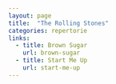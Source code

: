 ```yaml
---
layout: page
title:  "The Rolling Stones"
categories: repertorie
links:
  - title: Brown Sugar
    url: brown-sugar
  - title: Start Me Up
    url: start-me-up
---
```

